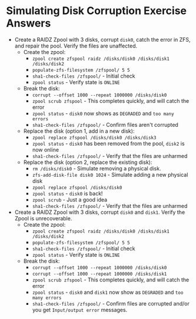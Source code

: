 

# Simulating Disk Corruption Exercise Answers

- Create a RAIDZ Zpool with 3 disks, corrupt `disk0`, catch the error in ZFS, and repair the pool. Verify the files are unaffected.
   - Create the zpool:
      - `zpool create zfspool raidz /disks/disk0 /disks/disk1 /disks/disk2`
      - `populate-zfs-filesystem /zfspool/ 5 5`
      - `sha1-check-files /zfspool/` - Initial check
      - `zpool status` - Verify state is `ONLINE`
   - Break the disk:
      - `corrupt --offset 1000 --repeat 1000000 /disks/disk0`
      - `zpool scrub zfspool` - This completes quickly, and will catch the error
      - `zpool status` - `disk0` now shows as `DEGRADED` and `too many errors`
      - `sha1-check-files /zfspool/` - Confirm files aren't corrupted
   - Replace the disk (option 1, add in a new disk):
      - `zpool replace zfspool /disks/disk0 /disks/disk3`
      - `zpool status` - `disk0` has been removed from the pool, `disk2` is now online
      - `sha1-check-files /zfspool/` - Verify that the files are unharmed
   - Replace the disk (option 2, replace the existing disk):
      - `rm /disks/disk0` - Simulate removing a physical disk.
      - `zfs-add-disk-file disk0 1024` - Simulate adding a new physical disk
      - `zpool replace zfspool /disks/disk0`
      - `zpool status` - `disk0` is back!
      - `zpool scrub` - Just a good idea
      - `sha1-check-files /zfspool/` - Verify that the files are unharmed
- Create a RAIDZ Zpool with 3 disks, corrupt `disk0` and `disk1`.  Verify the Zpool is unrecoverable.
   - Create the zpool:
      - `zpool create zfspool raidz /disks/disk0 /disks/disk1 /disks/disk2`
      - `populate-zfs-filesystem /zfspool/ 5 5`
      - `sha1-check-files /zfspool/` - Initial check
      - `zpool status` - Verify state is `ONLINE`
   - Break the disk:
      - `corrupt --offset 1000 --repeat 1000000 /disks/disk0`
      - `corrupt --offset 1000 --repeat 1000000 /disks/disk1`
      - `zpool scrub zfspool` - This completes quickly, and will catch the error
      - `zpool status` - `disk0` and `disk1` now show as `DEGRADED` and `too many errors`
      - `sha1-check-files /zfspool/` - Confirm files are corrupted and/or you get `Input/output error` messages.


